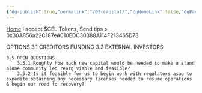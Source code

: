 ```yaml
---
{"dg-publish":true,"permalink":"/03-capital/","dgHomeLink":false,"dgPassFrontmatter":false}
---
```


[Home](https://celsiusneo2022.netlify.app/)  I accept $CEL Tokens, Send tips > 0x30A856a22C187eA010EDC30388A114F213465D73

OPTIONS 
	3.1 CREDITORS FUNDING
	3.2  EXTERNAL INVESTORS
	
	3.5 OPEN QUESTIONS
		3.5.1 Roughly how much new capital would be needed to make a stand alone community led reorg viable and feasible?
		3.5.2 Is it feasible for us to begin work with regulators asap to expedite obtaining any necessary licenses needed to resume operations & begin our road to recovery?